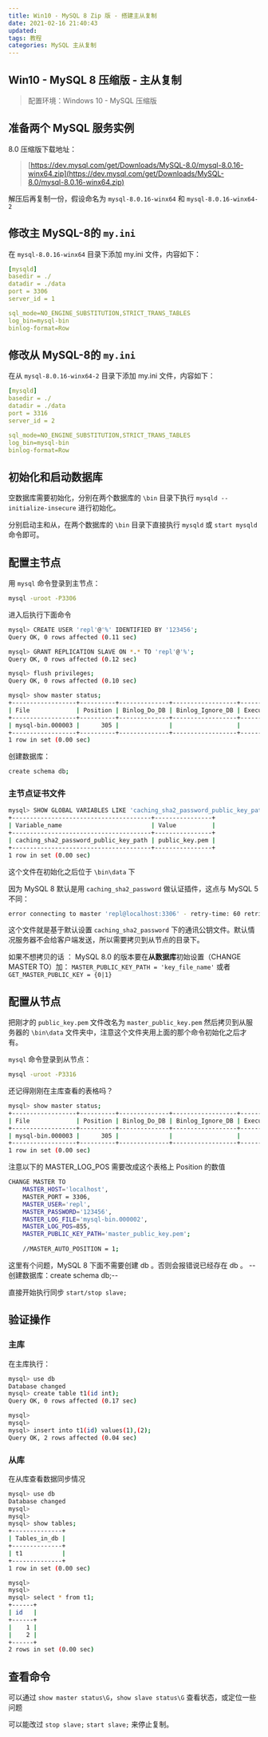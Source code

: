 ```yaml
---
title: Win10 - MySQL 8 Zip 版 - 搭建主从复制
date: 2021-02-16 21:40:43
updated: 
tags: 教程
categories: MySQL 主从复制
---
```


## Win10 - MySQL 8 压缩版 - 主从复制

> 配置环境：Windows 10 - MySQL 压缩版 

## 准备两个 MySQL 服务实例

8.0 压缩版下载地址：

> [https://dev.mysql.com/get/Downloads/MySQL-8.0/mysql-8.0.16-winx64.zip](https://dev.mysql.com/get/Downloads/MySQL-8.0/mysql-8.0.16-winx64.zip)



解压后再复制一份，假设命名为 `mysql-8.0.16-winx64` 和 `mysql-8.0.16-winx64-2`

## 修改主 MySQL-8的 `my.ini`

在 `mysql-8.0.16-winx64` 目录下添加 my.ini 文件，内容如下：

```yaml
[mysqld]
basedir = ./
datadir = ./data
port = 3306
server_id = 1

sql_mode=NO_ENGINE_SUBSTITUTION,STRICT_TRANS_TABLES 
log_bin=mysql-bin
binlog-format=Row
```

## 修改从 MySQL-8的 `my.ini`

在从 `mysql-8.0.16-winx64-2` 目录下添加 my.ini 文件，内容如下：

```yaml
[mysqld]
basedir = ./
datadir = ./data
port = 3316
server_id = 2

sql_mode=NO_ENGINE_SUBSTITUTION,STRICT_TRANS_TABLES 
log_bin=mysql-bin
binlog-format=Row
```


## 初始化和启动数据库

空数据库需要初始化，分别在两个数据库的 `\bin` 目录下执行 `mysqld --initialize-insecure` 进行初始化。


分别启动主和从，在两个数据库的 `\bin` 目录下直接执行 `mysqld` 或 `start mysqld` 命令即可。

## 配置主节点

用 `mysql` 命令登录到主节点：

```bash
mysql -uroot -P3306
```

进入后执行下面命令

```bash
mysql> CREATE USER 'repl'@'%' IDENTIFIED BY '123456';
Query OK, 0 rows affected (0.11 sec)

mysql> GRANT REPLICATION SLAVE ON *.* TO 'repl'@'%';
Query OK, 0 rows affected (0.12 sec)

mysql> flush privileges;
Query OK, 0 rows affected (0.10 sec)

mysql> show master status;
+------------------+----------+--------------+------------------+-------------------+
| File             | Position | Binlog_Do_DB | Binlog_Ignore_DB | Executed_Gtid_Set |
+------------------+----------+--------------+------------------+-------------------+
| mysql-bin.000003 |      305 |              |                  |                   |
+------------------+----------+--------------+------------------+-------------------+
1 row in set (0.00 sec)
```


创建数据库：

```bash
create schema db;
```

### 主节点证书文件


```bash
mysql> SHOW GLOBAL VARIABLES LIKE 'caching_sha2_password_public_key_path';
+---------------------------------------+----------------+
| Variable_name                         | Value          |
+---------------------------------------+----------------+
| caching_sha2_password_public_key_path | public_key.pem |
+---------------------------------------+----------------+
1 row in set (0.00 sec)
```

这个文件在初始化之后位于 `\bin\data` 下

因为 MySQL 8 默认是用 `caching_sha2_password` 做认证插件，这点与 MySQL 5 不同：

```bash
error connecting to master 'repl@localhost:3306' - retry-time: 60 retries: 18 message: Authentication plugin 'caching_sha2_password' reported error: Authentication requires secure connection.
```


这个文件就是基于默认设置 `caching_sha2_password` 下的通讯公钥文件。默认情况服务器不会给客户端发送，所以需要拷贝到从节点的目录下。

如果不想拷贝的话 ：
MySQL 8.0 的版本要在**从数据库**初始设置（CHANGE MASTER TO）加：
`MASTER_PUBLIC_KEY_PATH = 'key_file_name'`
或者
`GET_MASTER_PUBLIC_KEY = {0|1}`

## 配置从节点


把刚才的 `public_key.pem` 文件改名为 `master_public_key.pem` 然后拷贝到从服务器的 `\bin\data` 文件夹中，注意这个文件夹用上面的那个命令初始化之后才有。

`mysql` 命令登录到从节点：

```bash
mysql -uroot -P3316
```

还记得刚刚在主库查看的表格吗？

```bash
mysql> show master status;
+------------------+----------+--------------+------------------+-------------------+
| File             | Position | Binlog_Do_DB | Binlog_Ignore_DB | Executed_Gtid_Set |
+------------------+----------+--------------+------------------+-------------------+
| mysql-bin.000003 |      305 |              |                  |                   |
+------------------+----------+--------------+------------------+-------------------+
1 row in set (0.00 sec)
```

注意以下的 MASTER_LOG_POS 需要改成这个表格上 Position 的数值


```bash
CHANGE MASTER TO
    MASTER_HOST='localhost',  
    MASTER_PORT = 3306,
    MASTER_USER='repl',      
    MASTER_PASSWORD='123456',   
    MASTER_LOG_FILE='mysql-bin.000002',
    MASTER_LOG_POS=855,
    MASTER_PUBLIC_KEY_PATH='master_public_key.pem';
    
    //MASTER_AUTO_POSITION = 1;
```


这里有个问题，MySQL 8 下面不需要创建 db 。否则会报错说已经存在 db 。
--创建数据库：create schema db;--


直接开始执行同步
`start/stop slave;`


## 验证操作

### 主库

在主库执行：


```bash
mysql> use db
Database changed
mysql> create table t1(id int);
Query OK, 0 rows affected (0.17 sec)

mysql>
mysql>
mysql> insert into t1(id) values(1),(2);
Query OK, 2 rows affected (0.04 sec)
```


### 从库

在从库查看数据同步情况


```bash
mysql> use db
Database changed
mysql>
mysql>
mysql> show tables;
+--------------+
| Tables_in_db |
+--------------+
| t1           |
+--------------+
1 row in set (0.00 sec)

mysql>
mysql>
mysql> select * from t1;
+------+
| id   |
+------+
|    1 |
|    2 |
+------+
2 rows in set (0.00 sec)
```


## 查看命令

可以通过 `show master status\G`，`show slave status\G` 查看状态，或定位一些问题


可以能改过 `stop slave;`  `start slave;` 来停止复制。